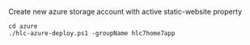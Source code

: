 Create new azure storage account with active static-website property

```
cd azure
./hlc-azure-deploy.ps1 -groupName hlc7home7app
```
